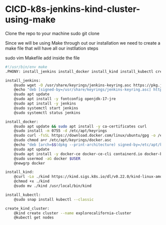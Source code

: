 # CICD-k8s-jenkins-kind-cluster-using-make

Clone the repo to your machine
sudo git clone <project repo URL>

Since we will be using Make through out our installation we need to create a make file that will have all our instllation steps 

sudo vim Makefile
add inside the file 

```bash
#!/usr/bin/env make
.PHONY: install_jenkins install_docker install_kind install_kubectl create_kind_cluster

install_jenkins:
	@sudo wget -O /usr/share/keyrings/jenkins-keyring.asc https://pkg.jenkins.io/debian-stable/jenkins.io-2023.key
	@echo "deb [signed-by=/usr/share/keyrings/jenkins-keyring.asc] https://pkg.jenkins.io/debian-stable binary/" | sudo tee /etc/apt/sources.list.d/jenkins.list > /dev/null
	@sudo apt update
	@sudo apt install -y fontconfig openjdk-17-jre
	@sudo apt install -y jenkins
	@sudo systemctl start jenkins
	@sudo systemctl status jenkins

install_docker:
	@sudo apt update && sudo apt install -y ca-certificates curl
	@sudo install -m 0755 -d /etc/apt/keyrings
	@sudo curl -fsSL https://download.docker.com/linux/ubuntu/gpg -o /etc/apt/keyrings/docker.asc
	@sudo chmod a+r /etc/apt/keyrings/docker.asc
	@echo "deb [arch=$$(dpkg --print-architecture) signed-by=/etc/apt/keyrings/docker.asc] https://download.docker.com/linux/ubuntu $$(. /etc/os-release && echo $${VERSION_CODENAME}) stable" | sudo tee /etc/apt/sources.list.d/docker.list > /dev/null
	@sudo apt update
	@sudo apt install -y docker-ce docker-ce-cli containerd.io docker-buildx-plugin docker-compose-plugin
	@sudo usermod -aG docker $USER
	@newgrp docker

install_kind:
	@curl -Lo ./kind https://kind.sigs.k8s.io/dl/v0.22.0/kind-linux-amd64
	@chmod +x ./kind
	@sudo mv ./kind /usr/local/bin/kind

install_kubectl:
	@sudo snap install kubectl --classic

create_kind_cluster:
	@kind create cluster --name explorecalifornia-cluster
	@kubectl get nodes

```



